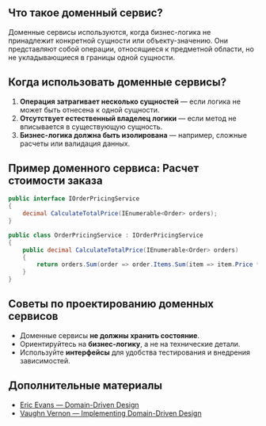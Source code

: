 
## Что такое доменный сервис?

Доменные сервисы используются, когда бизнес-логика не принадлежит конкретной сущности или объекту-значению. Они представляют собой операции, относящиеся к предметной области, но не укладывающиеся в границы одной сущности.

## Когда использовать доменные сервисы?

1. **Операция затрагивает несколько сущностей** — если логика не может быть отнесена к одной сущности.
2. **Отсутствует естественный владелец логики** — если метод не вписывается в существующую сущность.
3. **Бизнес-логика должна быть изолирована** — например, сложные расчеты или валидация данных.

## Пример доменного сервиса: Расчет стоимости заказа

```csharp
public interface IOrderPricingService
{
    decimal CalculateTotalPrice(IEnumerable<Order> orders);
}

public class OrderPricingService : IOrderPricingService
{
    public decimal CalculateTotalPrice(IEnumerable<Order> orders)
    {
        return orders.Sum(order => order.Items.Sum(item => item.Price * item.Quantity));
    }
}
```

## Советы по проектированию доменных сервисов

- Доменные сервисы **не должны хранить состояние**.
- Ориентируйтесь на **бизнес-логику**, а не на технические детали.
- Используйте **интерфейсы** для удобства тестирования и внедрения зависимостей.

## Дополнительные материалы

- [Eric Evans — Domain-Driven Design](https://www.domainlanguage.com/ddd/reference/)
- [Vaughn Vernon — Implementing Domain-Driven Design](https://www.amazon.com/Implementing-Domain-Driven-Design-Vaughn-Vernon/dp/0321834577)